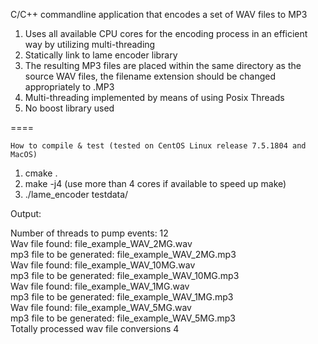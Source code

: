 C/C++ commandline application that encodes a set of WAV files to MP3
1. Uses all available CPU cores for the encoding process in an efficient way by utilizing multi-threading
2. Statically link to lame encoder library
3. The resulting MP3 files are placed within the same directory as the source WAV files, the filename extension should be changed appropriately to .MP3
4. Multi-threading implemented by means of using Posix Threads
5. No boost library used

====

    How to compile & test (tested on CentOS Linux release 7.5.1804 and MacOS)

1) cmake .
2) make -j4 (use more than 4 cores if available to speed up make)
3) ./lame_encoder testdata/

Output:

Number of threads to pump events: 12  
Wav file found: file_example_WAV_2MG.wav  
mp3 file to be generated: file_example_WAV_2MG.mp3  
Wav file found: file_example_WAV_10MG.wav  
mp3 file to be generated: file_example_WAV_10MG.mp3  
Wav file found: file_example_WAV_1MG.wav  
mp3 file to be generated: file_example_WAV_1MG.mp3  
Wav file found: file_example_WAV_5MG.wav  
mp3 file to be generated: file_example_WAV_5MG.mp3  
Totally processed wav file conversions 4



